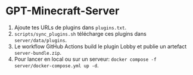 # GPT-Minecraft-Server

1. Ajoute tes URLs de plugins dans `plugins.txt`.
2. `scripts/sync_plugins.sh` télécharge ces plugins dans `server/data/plugins`.
3. Le workflow GitHub Actions build le plugin Lobby et publie un artefact `server-bundle.zip`.
4. Pour lancer en local ou sur un serveur: `docker compose -f server/docker-compose.yml up -d`.
